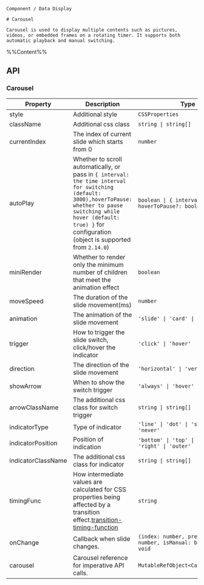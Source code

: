`````
Component / Data Display

# Carousel

Carousel is used to display multiple contents such as pictures, videos, or embedded frames on a rotating timer. It supports both automatic playback and manual switching.
`````

%%Content%%

## API

### Carousel

|Property|Description|Type|DefaultValue|Version|
|---|---|---|---|---|
|style|Additional style|`CSSProperties`|`-`|-|
|className|Additional css class|`string \| string[]`|`-`|-|
|currentIndex|The index of current slide which starts from 0|`number`|`0`|-|
|autoPlay|Whether to scroll automatically, or pass in `{ interval: the time interval for switching (default: 3000),hoverToPause: whether to pause switching while hover (default: true) }` for configuration (object is supported from `2.14.0`)|`boolean \| { interval?: number; hoverToPause?: boolean }`|`-`|-|
|miniRender|Whether to render only the minimum number of children that meet the animation effect|`boolean`|`-`|2.21.0|
|moveSpeed|The duration of the slide movement(ms)|`number`|`500`|-|
|animation|The animation of the slide movement|`'slide' \| 'card' \| 'fade'`|`slide`|-|
|trigger|How to trigger the slide switch, click/hover the indicator|`'click' \| 'hover'`|`click`|-|
|direction|The direction of the slide movement|`'horizontal' \| 'vertical'`|`horizontal`|-|
|showArrow|When to show the switch trigger|`'always' \| 'hover' \| 'never'`|`always`|-|
|arrowClassName|The additional css class for switch trigger|`string \| string[]`|`-`|-|
|indicatorType|Type of indicator|`'line' \| 'dot' \| 'slider' \| 'never'`|`dot`|-|
|indicatorPosition|Position of indication|`'bottom' \| 'top' \| 'left' \| 'right' \| 'outer'`|`bottom`|-|
|indicatorClassName|The additional css class for indicator|`string \| string[]`|`-`|-|
|timingFunc|How intermediate values are calculated for CSS properties being affected by a transition effect.[transition-timing-function](https://developer.mozilla.org/zh-CN/docs/Web/CSS/transition-timing-function)|`string`|`cubic-bezier(0.34, 0.69, 0.1, 1)`|-|
|onChange|Callback when slide changes.|`(index: number, prevIndex: number, isManual: boolean) => void`|`-`|`isManual` in 2.4.0|
|carousel|Carousel reference for imperative API calls.|`MutableRefObject<CarouselHandle>`|`-`|2.16.1|
